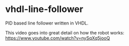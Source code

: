 # vhdl-line-follower
PID based line follower written in VHDL.


This video goes into great detail on how the robot works:
https://www.youtube.com/watch?v=nySqXq5jooQ
